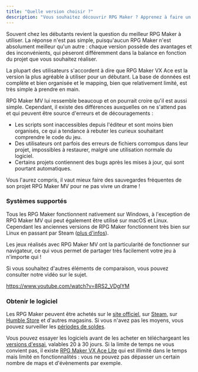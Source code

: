 ```yaml
---
title: "Quelle version choisir ?"
description: "Vous souhaitez découvrir RPG Maker ? Apprenez à faire un premier jeu avec cette série de vidéos et astuces."
---
```


Souvent chez les débutants revient la question du meilleur RPG Maker à utiliser. La réponse n'est pas simple, puisqu'aucun RPG Maker n'est absolument meilleur qu'un autre : chaque version possède des avantages et des inconvénients, qui pèseront différemment dans la balance en fonction du projet que vous souhaitez réaliser.

La plupart des utilisateurs s'accordent à dire que RPG Maker VX Ace est la version la plus agréable à utiliser pour un débutant. La base de données est complète et bien organisée et le mapping, bien que relativement limité, est très simple à prendre en main.

RPG Maker MV lui ressemble beaucoup et on pourrait croire qu'il est aussi simple. Cependant, il existe des différences auxquelles on ne s'attend pas et qui peuvent être source d'erreurs et de découragements :

- Les scripts sont inaccessibles depuis l'éditeur et sont moins bien organisés, ce qui a tendance à rebuter les curieux souhaitant comprendre le code du jeu.
- Des utilisateurs ont parfois des erreurs de fichiers corrompus dans leur projet, impossibles à restaurer, malgré une utilisation normale du logiciel.
- Certains projets contiennent des bugs après les mises à jour, qui sont pourtant automatiques.

Vous l'aurez compris, il vaut mieux faire des sauvegardes fréquentes de son projet RPG Maker MV pour ne pas vivre un drame !

### Systèmes supportés

Tous les RPG Maker fonctionnent nativement sur Windows, à l'exception de RPG Maker MV qui peut également être utilisé sur macOS et Linux. Cependant les anciennes versions de RPG Maker fonctionnent très bien sur Linux en passant par Steam ([plus d'infos](https://en.wikipedia.org/wiki/Valve_Proton)).

Les jeux réalisés avec RPG Maker MV ont la particularité de fonctionner sur navigateur, ce qui vous permet de partager très facilement votre jeu à n'importe qui !

Si vous souhaitez d'autres éléments de comparaison, vous pouvez consulter notre vidéo sur le sujet.

https://www.youtube.com/watch?v=8RS2_VDglYM

### Obtenir le logiciel

Les RPG Maker peuvent être achetés sur le [site officiel](http://www.rpgmakerweb.com/products), sur [Steam](http://store.steampowered.com/search/?term=RPG+Maker), sur [Humble Store](https://www.humblebundle.com/store/search?sort=bestselling&search=RPG%20Maker) et d'autres magasins. Si vous n'avez pas les moyens, vous pouvez surveiller les [périodes de soldes](https://isthereanydeal.com/game/rpgmakermv/history/).

Vous pouvez essayer les logiciels avant de les acheter en téléchargeant les [versions d'essai](http://www.rpgmakerweb.com/download/free-trials), valables 20 à 30 jours. Si la limite de temps ne vous convient pas, il existe [RPG Maker VX Ace Lite](http://store.steampowered.com/app/224280/RPG_Maker_VX_Ace_Lite/) qui est illimité dans le temps mais limité en fonctionnalités : vous ne pouvez pas dépasser un certain nombre de maps et d'évènements par exemple.
